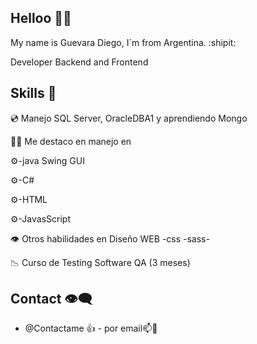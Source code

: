 ## Helloo :wave::wave:
My name is Guevara Diego, I´m from Argentina. :shipit:

Developer Backend and Frontend

## Skills :speech_balloon:

:cd: Manejo SQL Server, OracleDBA1 y aprendiendo Mongo

:technologist: Me destaco en manejo en

:gear:-java Swing GUI

:gear:-C#

:gear:-HTML

:gear:-JavasScript

:eye: Otros habilidades en Diseño WEB -css -sass-

:chart_with_downwards_trend: Curso de Testing Software QA (3 meses)

## Contact :eye_speech_bubble:
- @Contactame :+1: - por email📫:call_me_hand:


<!---
Diebut/Diebut is a ✨ special ✨ repository because its `README.md` (this file) appears on your GitHub profile.
You can click the Preview link to take a look at your changes.
--->
